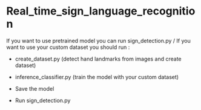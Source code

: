 # Real_time_sign_language_recognition

If you want to use pretrained model you can run sign_detection.py
/
If you want to use your custom dataset you should run :

- create_dataset.py (detect hand landmarks from images and create dataset)

- inference_classifier.py (train the model with your custom dataset)

- Save the model 

- Run sign_detection.py
